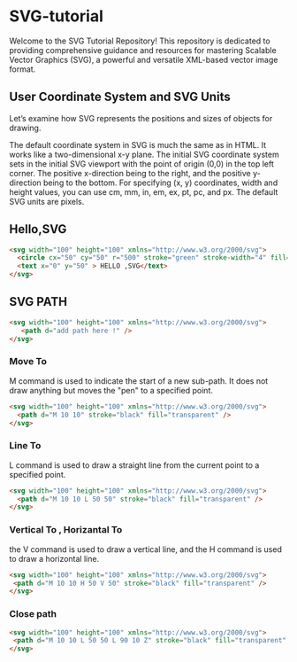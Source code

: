 # SVG-tutorial
Welcome to the SVG Tutorial Repository!
This repository is dedicated to providing comprehensive guidance and resources for mastering Scalable Vector Graphics (SVG), a powerful and versatile XML-based vector image format.
## User Coordinate System and SVG Units
Let’s examine how SVG represents the positions and sizes of objects for drawing.

The default coordinate system in SVG is much the same as in HTML. It works like a two-dimensional x-y plane. The initial SVG coordinate system sets in the initial SVG viewport with the point of origin (0,0) in the top left corner. The positive x-direction being to the right, and the positive y-direction being to the bottom. For specifying (x, y) coordinates, width and height values, you can use cm, mm, in, em, ex, pt, pc, and px. The default SVG units are pixels.
## Hello,SVG
```html
<svg width="100" height="100" xmlns="http://www.w3.org/2000/svg">
  <circle cx="50" cy="50" r="500" stroke="green" stroke-width="4" fill="yellow" />
  <text x="0" y="50" > HELLO ,SVG</text>
</svg>
```
## SVG PATH 
```html
<svg width="100" height="100" xmlns="http://www.w3.org/2000/svg">
   <path d="add path here !" />
</svg>
```
### Move To
M command is used to indicate the start of a new sub-path. It does not draw anything but moves the "pen" to a specified point.
```html
<svg width="100" height="100" xmlns="http://www.w3.org/2000/svg">
  <path d="M 10 10" stroke="black" fill="transparent" />
</svg>

```
### Line To 
L command is used to draw a straight line from the current point to a specified point.
```html
<svg width="100" height="100" xmlns="http://www.w3.org/2000/svg">
  <path d="M 10 10 L 50 50" stroke="black" fill="transparent" />
</svg>
```
### Vertical To , Horizantal To
 the V command is used to draw a vertical line, and the H command is used to draw a horizontal line.
 ```html
<svg width="100" height="100" xmlns="http://www.w3.org/2000/svg">
  <path d="M 10 10 H 50 V 50" stroke="black" fill="transparent" />
</svg>
```
### Close path
 ```html
<svg width="100" height="100" xmlns="http://www.w3.org/2000/svg">
  <path d="M 10 10 L 50 50 L 90 10 Z" stroke="black" fill="transparent" />
</svg>

```

 


